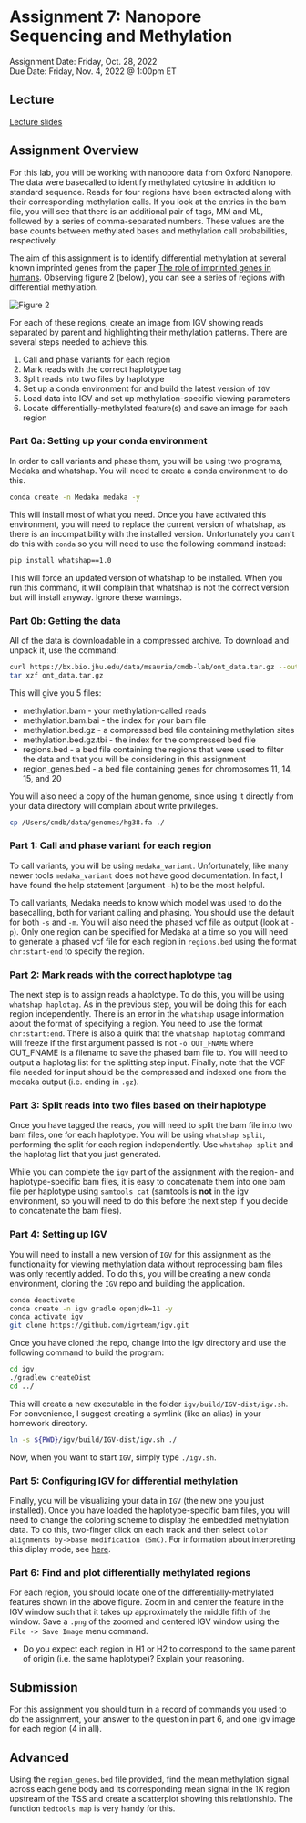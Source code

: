 # Assignment 7: Nanopore Sequencing and Methylation
Assignment Date: Friday, Oct. 28, 2022 <br>
Due Date: Friday, Nov. 4, 2022 @ 1:00pm ET <br>

## Lecture

[Lecture slides](https://github.com/bxlab/cmdb-quantbio/raw/main/assignments/lab/nanopore-seq/slides_asynchronous_or_livecoding_resources/Nanopore.pdf)

## Assignment Overview

For this lab, you will be working with nanopore data from Oxford Nanopore. The data were basecalled to identify methylated cytosine in addition to standard sequence. Reads for four regions have been extracted along with their corresponding methylation calls. If you look at the entries in the bam file, you will see that there is an additional pair of tags, MM and ML, followed by a series of comma-separated numbers. These values are the base counts between methylated bases and methylation call probabilities, respectively.

 The aim of this assignment is to identify differential methylation at several known imprinted genes from the paper [The role of imprinted genes in humans](https://pubmed.ncbi.nlm.nih.gov/22771538/). Observing figure 2 (below), you can see a series of regions with differential methylation.

 ![Figure 2](./fig2.png)

For each of these regions, create an image from IGV showing reads separated by parent and highlighting their methylation patterns. There are several steps needed to achieve this.

1. Call and phase variants for each region
2. Mark reads with the correct haplotype tag
3. Split reads into two files by haplotype
4. Set up a conda environment for and build the latest version of `IGV`
5. Load data into IGV and set up methylation-specific viewing parameters
6. Locate differentially-methylated feature(s) and save an image for each region

### Part 0a: Setting up your conda environment

In order to call variants and phase them, you will be using two programs, Medaka and whatshap. You will need to create a conda environment to do this.

```bash
conda create -n Medaka medaka -y
```

This will install most of what you need. Once you have activated this environment, you will need to replace the current version of whatshap, as there is an incompatibility with the installed version. Unfortunately you can't do this with `conda` so you will need to use the following command instead:

```bash
pip install whatshap==1.0
```

This will force an updated version of whatshap to be installed. When you run this command, it will complain that whatshap is not the correct version but will install anyway. Ignore these warnings.

### Part 0b: Getting the data

All of the data is downloadable in a compressed archive. To download and unpack it, use the command:

```bash
curl https://bx.bio.jhu.edu/data/msauria/cmdb-lab/ont_data.tar.gz --output ont_data.tar.gz
tar xzf ont_data.tar.gz
```

This will give you 5 files:

- methylation.bam - your methylation-called reads
- methylation.bam.bai - the index for your bam file
- methylation.bed.gz - a compressed bed file containing methylation sites
- methylation.bed.gz.tbi - the index for the compressed bed file
- regions.bed - a bed file containing the regions that were used to filter the data and that you will be considering in this assignment
- region_genes.bed - a bed file containing genes for chromosomes 11, 14, 15, and 20

You will also need a copy of the human genome, since using it directly from your data directory will complain about write privileges.

```bash
cp /Users/cmdb/data/genomes/hg38.fa ./
```

### Part 1: Call and phase variant for each region

To call variants, you will be using `medaka_variant`. Unfortunately, like many newer tools `medaka_variant` does not have good documentation. In fact, I have found the help statement (argument `-h`) to be the most helpful.

To call variants, Medaka needs to know which model was used to do the basecalling, both for variant calling and phasing. You should use the default for both `-s` and `-m`. You will also need the phased vcf file as output (look at `-p`). Only one region can be specified for Medaka at a time so you will need to generate a phased vcf file for each region in `regions.bed` using the format `chr:start-end` to specify the region.

### Part 2: Mark reads with the correct haplotype tag

The next step is to assign reads a haplotype. To do this, you will be using `whatshap haplotag`. As in the previous step, you will be doing this for each region independently. There is an error in the `whatshap` usage information about the format of specifying a region. You need to use the format `chr:start:end`. There is also a quirk that the `whatshap haplotag` command will freeze if the first argument passed is not `-o OUT_FNAME` where OUT_FNAME is a filename to save the phased bam file to. You will need to output a haplotag list for the splitting step input. Finally, note that the VCF file needed for input should be the compressed and indexed one from the medaka output (i.e. ending in `.gz`).

### Part 3: Split reads into two files based on their haplotype

Once you have tagged the reads, you will need to split the bam file into two bam files, one for each haplotype. You will be using `whatshap split`, performing the split for each region independently. Use `whatshap split` and the haplotag list that you just generated.

While you can complete the `igv` part of the assignment with the region- and haplotype-specific bam files, it is easy to concatenate them into one bam file per haplotype using `samtools cat` (samtools is **not** in the igv environment, so you will need to do this before the next step if you decide to concatenate the bam files).

### Part 4: Setting up IGV

You will need to install a new version of `IGV` for this assignment as the functionality for viewing methylation data without reprocessing bam files was only recently added. To do this, you will be creating a new conda environment, cloning the `IGV` repo and building the application.

```bash
conda deactivate
conda create -n igv gradle openjdk=11 -y
conda activate igv
git clone https://github.com/igvteam/igv.git
```

Once you have cloned the repo, change into the igv directory and use the following command to build the program:

```bash
cd igv
./gradlew createDist
cd ../
```

This will create a new executable in the folder `igv/build/IGV-dist/igv.sh`. For convenience, I suggest creating a symlink (like an alias) in your homework directory.

```bash
ln -s ${PWD}/igv/build/IGV-dist/igv.sh ./
```

Now, when you want to start `IGV`, simply type `./igv.sh`.

### Part 5: Configuring IGV for differential methylation

Finally, you will be visualizing your data in `IGV` (the new one you just installed).  Once you have loaded the haplotype-specific bam files, you will need to change the coloring scheme to display the embedded methylation data. To do this, two-finger click on each track and then select `Color alignments by->base modification (5mC)`. For information about interpreting this diplay mode, see [here](https://github.com/igvteam/igv/wiki/5mC-coloring-mode).

### Part 6: Find and plot differentially methylated regions

For each region, you should locate one of the differentially-methylated features shown in the above figure. Zoom in and center the feature in the IGV window such that it takes up approximately the middle fifth of the window. Save a `.png` of the zoomed and centered IGV window using the `File -> Save Image` menu command.

- Do you expect each region in H1 or H2 to correspond to the same parent of origin (i.e. the same haplotype)? Explain your reasoning.

## Submission

For this assignment you should turn in a record of commands you used to do the assignment, your answer to the question in part 6, and one igv image for each region (4 in all).

## Advanced

Using the `region_genes.bed` file provided, find the mean methylation signal across each gene body and its corresponding mean signal in the 1K region upstream of the TSS and create a scatterplot showing this relationship. The function `bedtools map` is very handy for this.
